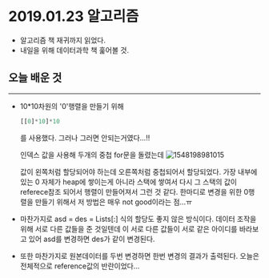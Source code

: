 # 2019.01.23 알고리즘

- 알고리즘 책 재귀까지 읽었다.
- 내일을 위해 데이터과학 책 훑어볼 것.

## 오늘 배운 것

---

- 10*10차원의 '0'행렬을 만들기 위해

  ~~~python
  [[0]*10]*10
  ~~~

  를 사용했다. 그러나 그러면 안되는거였다...!!

  인덱스 값을 사용해 두개의 중첩 for문을 돌렸는데 ![1548198981015](C:\Users\student\AppData\Roaming\Typora\typora-user-images\1548198981015.png)

  값이 왼쪽처럼 할당되어야 하는데 오른쪽처럼 중첩되어서 할당되었다.
  가장 내부에 있는 0 자체가 heap에 쌓이는게 아니라 스택에 쌓여서 다시 그 스택의 값이 referece참조 되어서 행렬이 만들어져서 그런 것 같다.
  한마디로 변경을 위한 0행렬을 만들기 위해서 저 방법은 매우 not good이라는 점...ㅠ

- 마찬가지로 asd = des = Lists[:] 식의 할당도 좋지 않은 방식이다. 데이터 조작을 위해 서로 다른 값들을 준 것일텐데 이 서로 다른 값들이 서로 같은 아이디를 바라보고 있어 asd를 변경하면 des가 같이 변경된다. 

- 또한 마찬가지로 원본데이터를 두번 변경하면 한번 변경의 결과가 출력된다. 오늘은 전체적으로 reference값의 반란이었다...